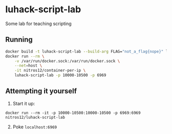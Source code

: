 # luhack-script-lab

Some lab for teaching scripting

## Running

```sh
docker build -t luhack-script-lab --build-arg FLAG="not_a_flag{nope}" lab/.
docker run --rm \
    -v /var/run/docker.sock:/var/run/docker.sock \
    --net=host \
    -it nitros12/container-per-ip \
    luhack-script-lab -p 10000-10500 -p 6969
```

## Attempting it yourself

1. Start it up:
```
docker run --rm -it -p 10000-10500:10000-10500 -p 6969:6969 nitros12/luhack-script-lab
```

2. Poke `localhost:6969`
